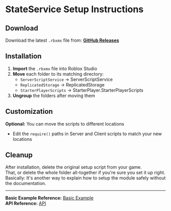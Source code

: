 # StateService Setup Instructions

## Download

Download the latest `.rbxmx` file from: **[GitHub Releases](https://github.com/kuromian/StateService/releases/latest)**

## Installation

1. **Import** the `.rbxmx` file into Roblox Studio
2. **Move** each folder to its matching directory:
   - `ServerScriptService` → ServerScriptService
   - `ReplicatedStorage` → ReplicatedStorage
   - `StarterPlayerScripts` → StarterPlayer.StarterPlayerScripts
3. **Ungroup** the folders after moving them

## Customization

**Optional:** You can move the scripts to different locations
- Edit the `require()` paths in Server and Client scripts to match your new locations

## Cleanup

After installation, delete the original setup script from your game.<br>
That, or delete the whole folder all-together if you're sure you set it up right.<br>
Basically: It's another way to explain how to setup the module safely without the documentation.

---

**Basic Example Reference:** [Basic Example](/Tutorial/Basic%20Example)<br>
**API Reference:** [API](/API)